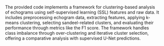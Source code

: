 The provided code implements a framework for clustering-based analysis of echograms using self-supervised learning (SSL) features and raw data. It includes preprocessing echogram data, extracting features, applying k-means clustering, selecting sandeel-related clusters, and evaluating their performance through metrics like the F1 score. The framework handles class imbalance through over-clustering and iterative cluster selection, offering a comparative analysis with supervised U-Net predictions.
